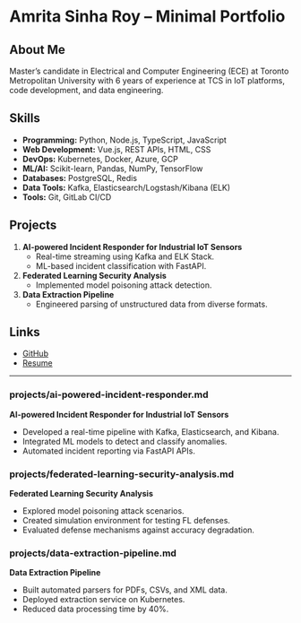 # Amrita Sinha Roy – Minimal Portfolio

## About Me
Master’s candidate in Electrical and Computer Engineering (ECE) at Toronto Metropolitan University with 6 years of experience at TCS in IoT platforms, code development, and data engineering.

## Skills
- **Programming:** Python, Node.js, TypeScript, JavaScript
- **Web Development:** Vue.js, REST APIs, HTML, CSS
- **DevOps:** Kubernetes, Docker, Azure, GCP
- **ML/AI:** Scikit-learn, Pandas, NumPy, TensorFlow
- **Databases:** PostgreSQL, Redis
- **Data Tools:** Kafka, Elasticsearch/Logstash/Kibana (ELK)
- **Tools:** Git, GitLab CI/CD

## Projects
1. **AI-powered Incident Responder for Industrial IoT Sensors**
   - Real-time streaming using Kafka and ELK Stack.
   - ML-based incident classification with FastAPI.
2. **Federated Learning Security Analysis**
   - Implemented model poisoning attack detection.
3. **Data Extraction Pipeline**
   - Engineered parsing of unstructured data from diverse formats.

## Links
- [GitHub](https://github.com/YOUR_GITHUB)
- [Resume](YOUR_RESUME_LINK)

---

### projects/ai-powered-incident-responder.md
**AI-powered Incident Responder for Industrial IoT Sensors**
- Developed a real-time pipeline with Kafka, Elasticsearch, and Kibana.
- Integrated ML models to detect and classify anomalies.
- Automated incident reporting via FastAPI APIs.

### projects/federated-learning-security-analysis.md
**Federated Learning Security Analysis**
- Explored model poisoning attack scenarios.
- Created simulation environment for testing FL defenses.
- Evaluated defense mechanisms against accuracy degradation.

### projects/data-extraction-pipeline.md
**Data Extraction Pipeline**
- Built automated parsers for PDFs, CSVs, and XML data.
- Deployed extraction service on Kubernetes.
- Reduced data processing time by 40%.
